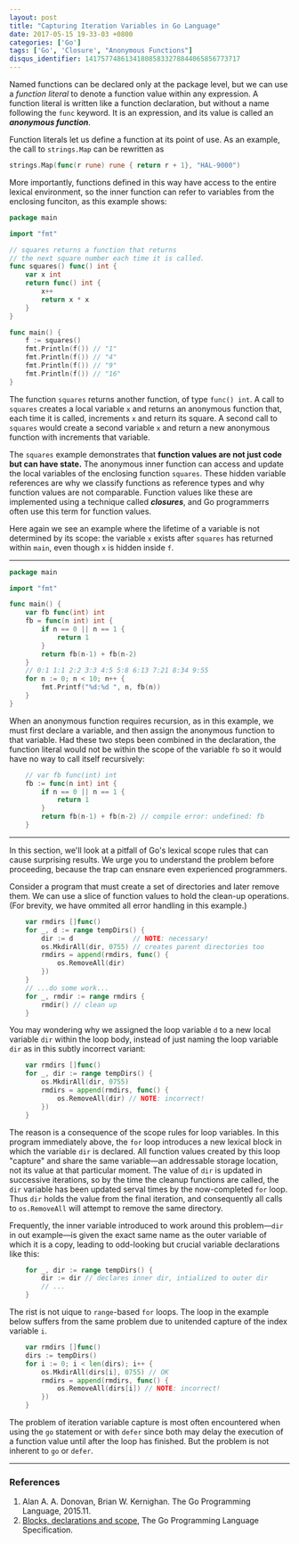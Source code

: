 ```yaml
---
layout: post
title: "Capturing Iteration Variables in Go Language"
date: 2017-05-15 19-33-03 +0800
categories: ['Go']
tags: ['Go', 'Closure', "Anonymous Functions"]
disqus_identifier: 141757748613418085833278844065856773717
---
```


Named functions can be declared only at the package level, but we can use a *function literal* to denote a function value within any expression. A function literal is written like a function declaration, but without a name following the `func` keyword. It is an expression, and its value is called an ***anonymous function***.

Function literals let us define a function at its point of use. As an example, the call to `strings.Map` can be rewritten as

```go
strings.Map(func(r rune) rune { return r + 1}, "HAL-9000")
```

More importantly, functions defined in this way have access to the entire lexical environment, so the inner function can refer to variables from the enclosing funciton, as this example shows:

```go
package main

import "fmt"

// squares returns a function that returns
// the next square number each time it is called.
func squares() func() int {
	var x int
	return func() int {
		x++
		return x * x
	}
}

func main() {
	f := squares()
	fmt.Println(f()) // "1"
	fmt.Println(f()) // "4"
	fmt.Println(f()) // "9"
	fmt.Println(f()) // "16"
}
```

The function `squares` returns another function, of type `func() int`. A call to `squares` creates a local variable `x` and returns an anonymous function that, each time it is called, increments `x` and return its square. A second call to `squares` would create a second variable `x` and return a new anonymous function with increments that variable.

The `squares` example demonstrates that **function values are not just code but can have state.** The anonymous inner function can access and update the local variables of the enclosing function `squares`. These hidden variable references are why we classify functions as reference types and why function values are not comparable. Function values like these are implemented using a technique called ***closures***, and Go programmerrs often use this term for function values.

Here again we see an example where the lifetime of a variable is not determined by its scope: the variable `x` exists after `squares` has returned within `main`, even though `x` is hidden inside `f`.

- - -

```go
package main

import "fmt"

func main() {
	var fb func(int) int
	fb = func(n int) int {
		if n == 0 || n == 1 {
			return 1
		}
		return fb(n-1) + fb(n-2)
	}
	// 0:1 1:1 2:2 3:3 4:5 5:8 6:13 7:21 8:34 9:55
	for n := 0; n < 10; n++ {
		fmt.Printf("%d:%d ", n, fb(n))
	}
}
```

When an anonymous function requires recursion, as in this example, we must first declare a variable, and then assign the anonymous function to that variable. Had these two steps been combined in the declaration, the function literal would not be within the scope of the variable `fb` so it would have no way to call itself recursively:

```go
	// var fb func(int) int
	fb := func(n int) int {
		if n == 0 || n == 1 {
			return 1
		}
		return fb(n-1) + fb(n-2) // compile error: undefined: fb
	}
```

- - -

In this section, we'll look at a pitfall of Go's lexical scope rules that can cause surprising results. We urge you to understand the problem before proceeding, because the trap can ensnare even experienced programmers.

Consider a program that must create a set of directories and later remove them. We can use a slice of function values to hold the clean-up operations. (For brevity, we have ommited all error handling in this example.)

```go
	var rmdirs []func()
	for _, d := range tempDirs() {
		dir := d               // NOTE: necessary!
		os.MkdirAll(dir, 0755) // creates parent directories too
		rmdirs = append(rmdirs, func() {
			os.RemoveAll(dir)
		})
	}
	// ...do some work...
	for _, rmdir := range rmdirs {
		rmdir() // clean up
	}
```

You may wondering why we assigned the loop variable `d` to a new local variable `dir` within the loop body, instead of just naming the loop variable `dir` as in this subtly incorrect variant:

```go
	var rmdirs []func()
	for _, dir := range tempDirs() {
		os.MkdirAll(dir, 0755)
		rmdirs = append(rmdirs, func() {
			os.RemoveAll(dir) // NOTE: incorrect!
		})
	}
```

The reason is a consequence of the scope rules for loop variables. In this program immediately above, the `for` loop introduces a new lexical block in which the variable `dir` is declared. All function values created by this loop "capture" and share the same variable—an addressable storage location, not its value at that particular moment. The value of `dir` is updated in successive iterations, so by the time the cleanup functions are called, the `dir` variable has been updated serval times by the now-completed `for` loop. Thus `dir` holds the value from the final iteration, and consequently all calls to `os.RemoveAll` will attempt to remove the same directory.

Frequently, the inner variable introduced to work around this problem—`dir` in out example—is given the exact same name as the outer variable of which it is a copy, leading to odd-looking but crucial variable declarations like this:

```go
	for _, dir := range tempDirs() {
		dir := dir // declares inner dir, intialized to outer dir
        // ...
	}
```

The rist is not uique to `range`-based `for` loops. The loop in the example below suffers from the same problem due to unitended capture of the index variable `i`.

```go
	var rmdirs []func()
	dirs := tempDirs()
	for i := 0; i < len(dirs); i++ {
		os.MkdirAll(dirs[i], 0755) // OK
		rmdirs = append(rmdirs, func() {
			os.RemoveAll(dirs[i]) // NOTE: incorrect!
		})
	}
```

The problem of iteration variable capture is most often encountered when using the `go` statement or with `defer` since both may delay the execution of a function value until after the loop has finished. But the problem is not inherent to `go` or `defer`.

- - -

### References

1. Alan A. A. Donovan, Brian W. Kernighan. The Go Programming Language, 2015.11.
1. [Blocks, declarations and scope](https://golang.org/ref/spec#Blocks), The Go Programming Language Specification.
